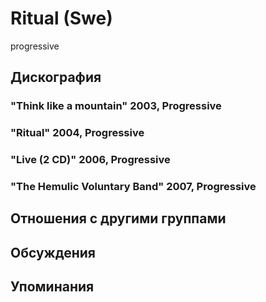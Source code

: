 # Ritual (Swe)

progressive

## Дискография

### "Think like a mountain" 2003, Progressive



### "Ritual" 2004, Progressive



### "Live (2 CD)" 2006, Progressive



### "The Hemulic Voluntary Band" 2007, Progressive




## Отношения с другими группами


## Обсуждения


## Упоминания

